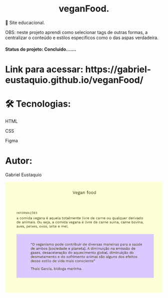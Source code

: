 <h1 align="center">veganFood.</h1>
<p>🚀 Site educacional.</p>
<p>OBS: neste projeto aprendi como selecionar tags de outras formas, a centralizar o conteúdo e estilos especificos como o das aspas verdadeira.
<h4>Status do projeto: Concluido.......</h4>

<h1>Link para acessar: https://gabriel-eustaquio.github.io/veganFood/</h1>

<h1>🛠 Tecnologias:</h1>
<p>HTML</p>
<p>CSS</p>
<p>Figma</p>

<h1>Autor: </h1>
<p>Gabriel Eustaquio</p>

<img src="./imagens/vegan.PNG">
